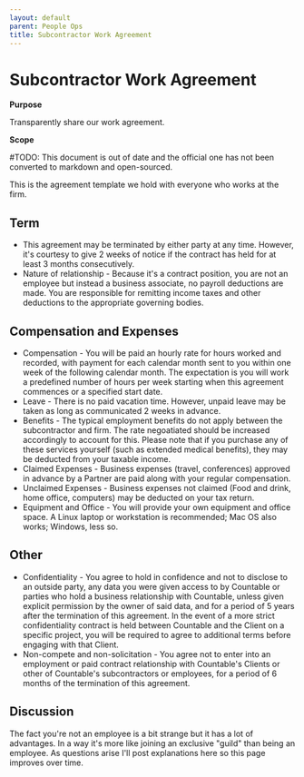 ```yaml
---
layout: default
parent: People Ops
title: Subcontractor Work Agreement
---
```


# Subcontractor Work Agreement

**Purpose**

Transparently share our work agreement.

**Scope**

#TODO: This document is out of date and the official one has not been
converted to markdown and open-sourced.

This is the agreement template we hold with everyone who works at the
firm.

## Term

  - This agreement may be terminated by either party at any time.
    However, it's courtesy to give 2 weeks of notice if the contract has
    held for at least 3 months consecutively.
  - Nature of relationship - Because it's a contract position, you are
    not an employee but instead a business associate, no payroll
    deductions are made. You are responsible for remitting income taxes
    and other deductions to the appropriate governing bodies.

## Compensation and Expenses

  - Compensation - You will be paid an hourly rate for hours worked and
    recorded, with payment for each calendar month sent to you within
    one week of the following calendar month. The expectation is you
    will work a predefined number of hours per week starting when this
    agreement commences or a specified start date.
  - Leave - There is no paid vacation time. However, unpaid leave may be
    taken as long as communicated 2 weeks in advance.
  - Benefits - The typical employment benefits do not apply between the
    subcontractor and firm. The rate negoatiated should be increased
    accordingly to account for this. Please note that if you purchase
    any of these services yourself (such as extended medical benefits),
    they may be deducted from your taxable income.
  - Claimed Expenses - Business expenses (travel, conferences) approved
    in advance by a Partner are paid along with your regular
    compensation.
  - Unclaimed Expenses - Business expenses not claimed (Food and drink,
    home office, computers) may be deducted on your tax return.
  - Equipment and Office - You will provide your own equipment and
    office space. A Linux laptop or workstation is recommended; Mac OS
    also works; Windows, less so.

## Other

  - Confidentiality - You agree to hold in confidence and not to
    disclose to an outside party, any data you were given access to by
    Countable or parties who hold a business relationship with
    Countable, unless given explicit permission by the owner of said
    data, and for a period of 5 years after the termination of this
    agreement. In the event of a more strict confidentiality contract is
    held between Countable and the Client on a specific project, you
    will be required to agree to additional terms before engaging with
    that Client.
  - Non-compete and non-solicitation - You agree not to enter into an
    employment or paid contract relationship with Countable's Clients or
    other of Countable's subcontractors or employees, for a period of 6
    months of the termination of this agreement.

## Discussion

The fact you're not an employee is a bit strange but it has a lot of
advantages. In a way it's more like joining an exclusive "guild" than
being an employee. As questions arise I'll post explanations here so
this page improves over time.
